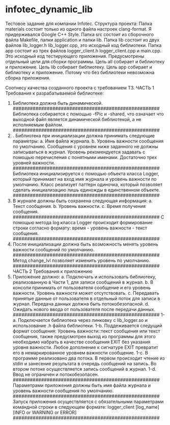 # infotec_dynamic_lib
Тестовое задание для компании Infotec.
Структура проекта:
Папка materials состоит только из одного файла настроек clang-format.
Я придерживался Google C++ Style.
Папка src состоит из сборочного файла Makefile, папки application и папки lib.
Папка lib состоит из двух файлов lib_logger.h lib_logger.cpp, это исходный код библиотеки.
Папка app состоит из трех файлов logger_client.h logger_client.cpp и main.cpp. Это исходный код тестирующего приложения.
Предусмотрены отдельный цели для сборки программы.
Цель all собирает и библиотеку и приложение.
Цель lib собирает библиотеку.
Цель app собирает и библиотеку и приложение. Потому что без библиотеки невозможна сборка приложения.

Соотнесу качества созданного проекта с требованием ТЗ.
ЧАСТЬ 1
Требования к разрабатываемой библиотеке:
1. Библиотека должна быть динамической.
####################################################
Библиотека собирается с помощью -fPic и -shared, что означает что выходной файл является динамической библиотекой, а не исполняемым файлом.
####################################################
3. . Библиотека при инициализации должна принимать следующие параметры:
a. Имя файла журнала.
b. Уровень важности сообщения по умолчанию. Сообщения с уровнем ниже
заданного не должны записываться в журнал. Уровень рекомендуется
задавать с помощью перечисления с понятными именами. Достаточно трех
уровней важности.
####################################################
Библиотека инициализируется с помощью объекта класса Logger, который принимает на вход имя журнала и уровень важности по умолчанию.
Класс реализует паттерн одиночка, который позволяет сделать инициализацию лишь единожды в единственном объекте.
####################################################
5. В журнале должны быть сохранена следующая информация:
a. Текст сообщения.
b. Уровень важности.
c. Время получения сообщения.
####################################################
С помощью метода log класса Logger происходит формирование строки согласно формату: время - уровень важности - текст сообщения.
####################################################
7. После инициализации должна быть возможность менять уровень важности
сообщений по умолчанию.
####################################################
Метод change_lvl позволяет изменить уровень по умолчанию.
####################################################
ЧАСТЬ 2
Требования к приложению
1. Приложение должно:
a. Подключать и использовать библиотеку, реализованную в Части 1, для
записи сообщений в журнал.
b. В консоли принимать от пользователя сообщение и его уровень важности.
Уровень важности может отсутствовать.
c. Передавать принятые данные от пользователя в отдельный поток для
записи в журнал. Передача данных должна быть потокобезопасной.
d. Ожидать нового ввода от пользователя после передачи данных.
####################################################
1-a. Подключается библиотека через линковку с lib_logger.so и использование .h файла библиотеки.
1-b. Поддеживается следущий формат сообщения: Уровень важности::текст сообщения или текст сообщения, также предусмотрен выход из программы
для этого необходимо набрать в качестве сообщения EXIT без указания уровня важности. Любое дополнение к сигнатуре EXIT превратит его в немаркированное уровнем важности сообщение.
1-c. В программе реализовано два потока. В первом происходит чтение из stdin и занесение результата в очередь сообщений на запись.
Во втором потоке осуществляется запись сообщений в журнал.
1-d. Ввод не ограничен и потокобезопасен.
####################################################
Параметрами приложения должны быть имя файла журнала и уровень важности
сообщения по умолчанию.
####################################################
Запуск приложения осуществляется с обязательными параметрами командной строки в следующем формате:
logger_client [log_name] [INFO or WARNING or ERROR]
####################################################


